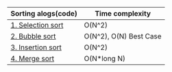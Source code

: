 |Sorting alogs(code)| Time complexity |
|------|------|
|[1. Selection sort](Selection_sort.py)|O(N^2)|
|[2. Bubble sort](Bubble_sort.py)|O(N^2), O(N) Best Case |
|[3. Insertion sort](Insertion_sort.py)|O(N^2)|
|[4. Merge sort](Merge_sort.py)|O(N*long N)|
